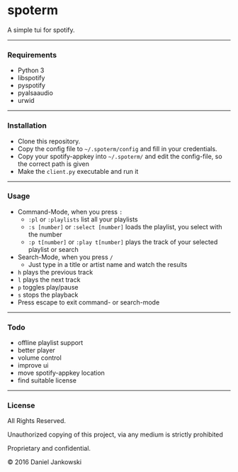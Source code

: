 # spoterm

A simple tui for spotify.

------------------------

### Requirements

- Python 3
- libspotify
- pyspotify
- pyalsaaudio
- urwid

------------------------

### Installation

- Clone this repository.
- Copy the config file to `~/.spoterm/config` and fill in your credentials.
- Copy your spotify-appkey into `~/.spoterm/` and edit the config-file, so the correct path is given
- Make the `client.py` executable and run it

------------------------

### Usage

- Command-Mode, when you press `:`
  - `:pl` or `:playlists` list all your playlists
  - `:s [number]` or `:select [number]` loads the playlist, you select with the number
  - `:p t[number]` or `:play t[number]` plays the track of your selected playlist or search
- Search-Mode, when you press `/`
  - Just type in a title or artist name and watch the results
- `h` plays the previous track
- `l` plays the next track
- `p` toggles play/pause
- `s` stops the playback
- Press escape to exit command- or search-mode

------------------------

### Todo

- offline playlist support
- better player
- volume control
- improve ui
- move spotify-appkey location
- find suitable license

------------------------

### License

All Rights Reserved.

Unauthorized copying of this project, via any medium is strictly prohibited

Proprietary and confidential.

© 2016 Daniel Jankowski

